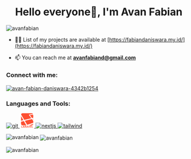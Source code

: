 <h1 align="center">Hello everyone👋, I'm Avan Fabian</h1>

<p align="left"> <img src="https://komarev.com/ghpvc/?username=avanfabian&label=Profile%20views&color=0e75b6&style=flat" alt="avanfabian" /> </p>

- 👨‍💻 List of my projects are available at [https://fabiandaniswara.my.id/](https://fabiandaniswara.my.id/)

- 📫 You can reach me at **avanfabiand@gmail.com**

<h3 align="left">Connect with me:</h3>
<p align="left">
<a href="https://linkedin.com/in/avan-fabian-daniswara-4342b1254" target="blank"><img align="center" src="https://raw.githubusercontent.com/rahuldkjain/github-profile-readme-generator/master/src/images/icons/Social/linked-in-alt.svg" alt="avan-fabian-daniswara-4342b1254" height="30" width="40" /></a>
</p>

<h3 align="left">Languages and Tools:</h3>
<p align="left"> <a href="https://git-scm.com/" target="_blank" rel="noreferrer"> <img src="https://www.vectorlogo.zone/logos/git-scm/git-scm-icon.svg" alt="git" width="40" height="40"/> </a> <a href="https://laravel.com/" target="_blank" rel="noreferrer"> <img src="https://raw.githubusercontent.com/devicons/devicon/master/icons/laravel/laravel-plain-wordmark.svg" alt="laravel" width="40" height="40"/> </a> <a href="https://nextjs.org/" target="_blank" rel="noreferrer"> <img src="https://cdn.worldvectorlogo.com/logos/nextjs-2.svg" alt="nextjs" width="40" height="40"/> </a> <a href="https://tailwindcss.com/" target="_blank" rel="noreferrer"> <img src="https://www.vectorlogo.zone/logos/tailwindcss/tailwindcss-icon.svg" alt="tailwind" width="40" height="40"/> </a> </p>

<p><img align="left" src="https://github-readme-stats.vercel.app/api/top-langs?username=avanfabian&show_icons=true&locale=en&layout=compact" alt="avanfabian" /></p>

<p>&nbsp;<img align="center" src="https://github-readme-stats.vercel.app/api?username=avanfabian&show_icons=true&locale=en" alt="avanfabian" /></p>

<p><img align="center" src="https://github-readme-streak-stats.herokuapp.com/?user=avanfabian&" alt="avanfabian" /></p>
